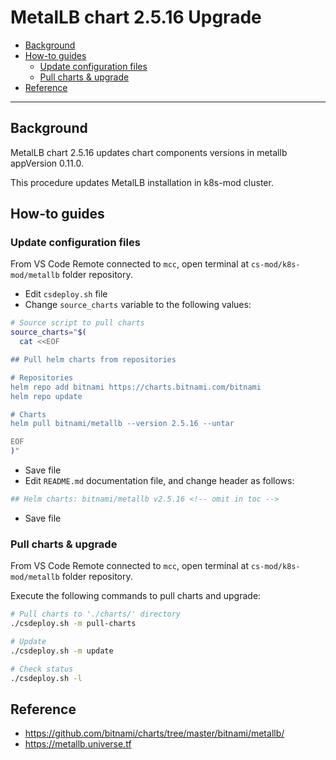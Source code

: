 # MetalLB chart 2.5.16 Upgrade <!-- omit in toc -->

- [Background](#background)
- [How-to guides](#how-to-guides)
  - [Update configuration files](#update-configuration-files)
  - [Pull charts & upgrade](#pull-charts--upgrade)
- [Reference](#reference)

---

## Background

MetalLB chart 2.5.16 updates chart components versions in metallb appVersion 0.11.0.

This procedure updates MetalLB installation in k8s-mod cluster.

## How-to guides

### Update configuration files

From VS Code Remote connected to `mcc`, open  terminal at `cs-mod/k8s-mod/metallb` folder repository.

- Edit `csdeploy.sh` file
- Change `source_charts` variable to the following values:

```bash
# Source script to pull charts
source_charts="$(
  cat <<EOF

## Pull helm charts from repositories

# Repositories
helm repo add bitnami https://charts.bitnami.com/bitnami
helm repo update

# Charts
helm pull bitnami/metallb --version 2.5.16 --untar

EOF
)"
```

- Save file
- Edit `README.md` documentation file, and change header as follows:

``` bash
## Helm charts: bitnami/metallb v2.5.16 <!-- omit in toc -->
```

- Save file

### Pull charts & upgrade

From VS Code Remote connected to `mcc`, open  terminal at `cs-mod/k8s-mod/metallb` folder repository.

Execute the following commands to pull charts and upgrade:

```bash
# Pull charts to './charts/' directory
./csdeploy.sh -m pull-charts

# Update
./csdeploy.sh -m update

# Check status
./csdeploy.sh -l
```

## Reference

- <https://github.com/bitnami/charts/tree/master/bitnami/metallb/>
- <https://metallb.universe.tf>
